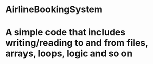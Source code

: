 # AirlineBookingSystem
# A simple code that includes writing/reading to and from files, arrays, loops, logic and so on
